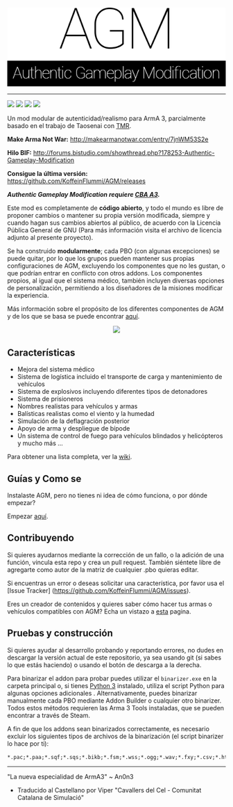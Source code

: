 <p align="center">
  <img src="https://raw.githubusercontent.com/KoffeinFlummi/AGM/master/.devfiles/Assets/Logo/agm_logo_black_transparent.png" />
</p>

---

[![](http://img.shields.io/badge/release-0.94.1-green.svg?style=flat)](https://github.com/KoffeinFlummi/AGM/releases) [![](http://img.shields.io/badge/download-20_MB-blue.svg?style=flat)](https://github.com/KoffeinFlummi/AGM/releases/download/v0.94.1/AGM_v0.94.1.rar) [![](http://img.shields.io/badge/license-GPLv2-red.svg?style=flat)](https://github.com/KoffeinFlummi/AGM/blob/master/LICENSE) [![](http://img.shields.io/github/issues/KoffeinFlummi/AGM.svg?style=flat)](https://github.com/KoffeinFlummi/AGM/issues)

Un mod modular de autenticidad/realismo para ArmA 3, parcialmente basado en el trabajo de Taosenai con [TMR](https://github.com/Taosenai/tmr).

**Make Arma Not War:** http://makearmanotwar.com/entry/7jnWM53S2e

**Hilo BIF:** http://forums.bistudio.com/showthread.php?178253-Authentic-Gameplay-Modification

**Consigue la última versión:** https://github.com/KoffeinFlummi/AGM/releases

***Authentic Gameplay Modification requiere [CBA A3](http://www.armaholic.com/page.php?id=18767).***

Este mod es completamente de **código abierto**, y todo el mundo es libre de proponer cambios o mantener su propia versión modificada, siempre y cuando hagan sus cambios abiertos al público, de acuerdo con la Licencia Pública General de GNU (Para más información visita el archivo de licencia adjunto al presente proyecto).

Se ha construido **modularmente**; cada PBO (con algunas excepciones) se puede quitar, por lo que los grupos pueden mantener sus propias configuraciones de AGM, excluyendo los componentes que no les gustan, o que podrían entrar en conflicto con otros addons.
Los componentes propios, al igual que el sistema médico, también incluyen diversas opciones de personalización, permitiendo a los diseñadores de la misiones modificar la experiencia.

Más información sobre el propósito de los diferentes componentes de AGM y de los que se basa se puede encontrar [aquí](https://github.com/KoffeinFlummi/AGM/wiki#features).

<p align="center"><a href="https://www.paypal.com/cgi-bin/webscr?cmd=_s-xclick&amp;hosted_button_id=HPAXPTVCNLDZS"><img src="https://www.paypalobjects.com/en_US/i/btn/btn_donateCC_LG.gif" style="max-width:100%;"></a></p>

## Características

* Mejora del sistema médico
* Sistema de logística incluido el transporte de carga y mantenimiento de vehículos
* Sistema de explosivos incluyendo diferentes tipos de detonadores
* Sistema de prisioneros
* Nombres realistas para vehículos y armas
* Balísticas realistas como el viento y la humedad
* Simulación de la deflagración posterior
* Apoyo de arma y despliegue de bípode
* Un sistema de control de fuego para vehículos blindados y helicópteros
y mucho más ...

Para obtener una lista completa, ver la [wiki](https://github.com/KoffeinFlummi/AGM/wiki).

## Guías y Como se

Instalaste AGM, pero no tienes ni idea de cómo funciona, o por dónde empezar?

Empezar [aquí](https://github.com/KoffeinFlummi/AGM/wiki/Getting-Started).

## Contribuyendo

Si quieres ayudarnos mediante la corrección de un fallo, o la adición de una función, vincula esta repo y crea un pull request. También siéntete libre de agregarte como autor de la matriz de cualquier .pbo quieras editar.

Si encuentras un error o deseas solicitar una característica, por favor usa el [Issue Tracker] (https://github.com/KoffeinFlummi/AGM/issues).

Eres un creador de contenidos y quieres saber cómo hacer tus armas o vehículos compatibles con AGM? Echa un vistazo a [esta](https://github.com/KoffeinFlummi/AGM/wiki/For-Addon-Makers) pagina.

## Pruebas y construcción

Si quieres ayudar al desarrollo probando y reportando errores, no dudes en descargar la versión actual de este repositorio, ya sea usando git (si sabes lo que estás haciendo) o usando el botón de descarga a la derecha.

Para binarizar el addon para probar puedes utilizar el `binarizer.exe` en la carpeta principal o, si tienes [Python 3](https://www.python.org/) instalado, utiliza el script Python para algunas opciones adicionales . Alternativamente, puedes binarizar manualmente cada PBO mediante Addon Builder o cualquier otro binarizer. Todos estos métodos requieren las Arma 3 Tools instaladas, que se pueden encontrar a través de Steam.

A fin de que los addons sean binarizados correctamente, es necesario excluir los siguientes tipos de archivos de la binarización (el script binarizer lo hace por ti):
```
*.pac;*.paa;*.sqf;*.sqs;*.bikb;*.fsm;*.wss;*.ogg;*.wav;*.fxy;*.csv;*.html;*.lip;*.txt;*.wrp;*.bisurf;*.xml;*.hqf;
```

---

"La nueva especialidad de ArmA3"
~ An0n3

- Traducido al Castellano por Viper "Cavallers del Cel - Comunitat Catalana de Simulació"
